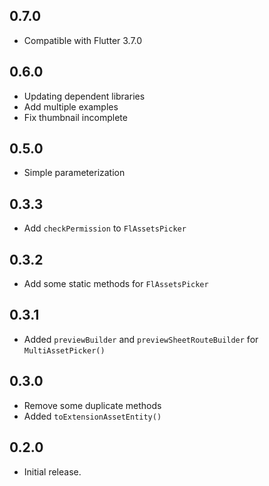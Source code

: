 ## 0.7.0

* Compatible with Flutter 3.7.0

## 0.6.0

* Updating dependent libraries
* Add multiple examples
* Fix thumbnail incomplete

## 0.5.0

* Simple parameterization

## 0.3.3

* Add `checkPermission` to `FlAssetsPicker`

## 0.3.2

* Add some static methods for `FlAssetsPicker`

## 0.3.1

* Added `previewBuilder` and `previewSheetRouteBuilder` for `MultiAssetPicker()`

## 0.3.0

* Remove some duplicate methods
* Added `toExtensionAssetEntity()`

## 0.2.0

* Initial release.
